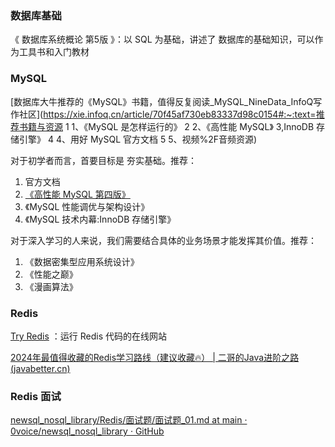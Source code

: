 ### 数据库基础

《 数据库系统概论  第5版 》：以 SQL 为基础，讲述了 数据库的基础知识，可以作为工具书和入门教材



### MySQL

[数据库大牛推荐的《MySQL》书籍，值得反复阅读_MySQL_NineData_InfoQ写作社区](https://xie.infoq.cn/article/70f45af730eb83337d98c0154#:~:text=推荐书籍与资源 1 1、《MySQL 是怎样运行的》 2 2、《高性能 MySQL》 3,InnoDB 存储引擎》 4 4、用好 MySQL 官方文档 5 5、视频%2F音频资源)

对于初学者而言，首要目标是 夯实基础。推荐：

1. 官方文档
2. [《高性能 MySQL 第四版》](https://www.jb51.net/books/873573.html)
3. 《MySQL 性能调优与架构设计》
4. 《MySQL 技术内幕:InnoDB 存储引擎》

对于深入学习的人来说，我们需要结合具体的业务场景才能发挥其价值。推荐：

1. 《数据密集型应用系统设计》
2. 《性能之巅》
3. 《漫画算法》





### Redis 

[Try Redis](https://try.redis.io/) ：运行 Redis 代码的在线网站

[2024年最值得收藏的Redis学习路线（建议收藏🔥） | 二哥的Java进阶之路 (javabetter.cn)](https://javabetter.cn/xuexiluxian/redis.html)





### Redis 面试

[newsql_nosql_library/Redis/面试题/面试题_01.md at main · 0voice/newsql_nosql_library · GitHub](https://github.com/0voice/newsql_nosql_library/blob/main/Redis/面试题/面试题_01.md#subject_011)